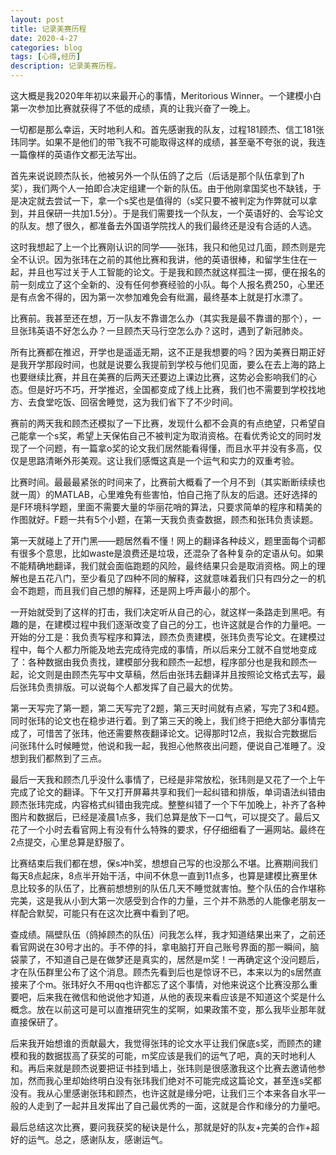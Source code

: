 ```yaml
---
layout: post
title: 记录美赛历程
date: 2020-4-27
categories: blog
tags: [心得,经历]
description: 记录美赛历程。
---
```


这大概是我2020年年初以来最开心的事情，Meritorious Winner。一个建模小白第一次参加比赛就获得了不低的成绩，真的让我兴奋了一晚上。  

一切都是那么幸运，天时地利人和。首先感谢我的队友，过程181顾杰、信工181张玮同学。如果不是他们的带飞我不可能取得这样的成绩，甚至毫不夸张的说，我连一篇像样的英语作文都无法写出。  

首先来说说顾杰队长，他被另外一个队伍鸽了之后（后话是那个队伍拿到了h奖），我们两个人一拍即合决定组建一个新的队伍。由于他刚拿国奖也不缺钱，于是决定就去尝试一下，拿一个s奖也是值得的（s奖只要不被判定为作弊就可以拿到，并且保研一共加1.5分）。于是我们需要找一个队友，一个英语好的、会写论文的队友。想了很久，都准备去外国语学院找人的我们最终还是没有合适的人选。  

这时我想起了上一个比赛刚认识的同学——张玮，我只和他见过几面，顾杰则是完全不认识。因为张玮在之前的其他比赛和我讲，他的英语很棒，和留学生住在一起，并且也写过关于人工智能的论文。于是我和顾杰就这样孤注一掷，便在报名的前一刻成立了这个全新的、没有任何参赛经验的小队。每个人报名费250，心里还是有点舍不得的，因为第一次参加难免会有纰漏，最终基本上就是打水漂了。  

比赛前。我甚至还在想，万一队友不靠谱怎么办（其实我是最不靠谱的那个），一旦张玮英语不好怎么办？一旦顾杰天马行空怎么办？这时，遇到了新冠肺炎。  

所有比赛都在推迟，开学也是遥遥无期，这不正是我想要的吗？因为美赛日期正好是我开学那段时间，也就是说要么我提前到学校与他们见面，要么在去上海的路上也要继续比赛，并且在美赛的后两天还要边上课边比赛，这势必会影响我们的心态。但是好巧不巧，开学推迟，全国都变成了线上比赛，我们也不需要到学校找地方、去食堂吃饭、回宿舍睡觉，这为我们省下了不少时间。  

赛前的两天我和顾杰还模拟了一下比赛，发现什么都不会真的有点绝望，只希望自己能拿一个s奖，希望上天保佑自己不被判定为取消资格。在看优秀论文的同时发现了一个问题，有一篇拿o奖的论文我们居然能看得懂，而且水平并没有多高，仅仅是思路清晰外形美观。这让我们感慨这真是一个运气和实力的双重考验。  

比赛时间。最最最紧张的时间来了，比赛前大概看了一个月不到（其实断断续续也就一周）的MATLAB，心里难免有些害怕，怕自己拖了队友的后退。还好选择的是F环境科学题，里面不需要大量的华丽花哨的算法，只要求简单的程序和精美的作图就好。F题一共有5个小题，在第一天我负责查数据，顾杰和张玮负责读题。  

第一天就碰上了开门黑——题居然看不懂！网上的翻译各种歧义，题里面每个词都有很多个意思，比如waste是浪费还是垃圾，还混杂了各种复杂的定语从句。如果不能精确地翻译，我们就会面临跑题的风险，最终结果只会是取消资格。网上的理解也是五花八门，至少看见了四种不同的解释，这就意味着我们只有四分之一的机会不跑题，而且我们自己想的解释，还是网上呼声最小的那个。  

一开始就受到了这样的打击，我们决定听从自己的心，就这样一条路走到黑吧。有趣的是，在建模过程中我们逐渐改变了自己的分工，也许这就是合作的力量吧。一开始的分工是：我负责写程序和算法，顾杰负责建模，张玮负责写论文。在建模过程中，每个人都力所能及地去完成待完成的事情，所以后来分工就不自觉地变成了：各种数据由我负责找，建模部分我和顾杰一起想，程序部分也是我和顾杰一起，论文则是由顾杰先写中文草稿，然后由张玮去翻译并且按照论文格式去写，最后张玮负责排版。可以说每个人都发挥了自己最大的优势。  

第一天写完了第一题，第二天写完了2题，第三天时间就有点紧，写完了3和4题。同时张玮的论文也在稳步进行着。到了第三天的晚上，我们终于把绝大部分事情完成了，可惜苦了张玮，他还需要熬夜翻译论文。记得那时12点，我拟合完数据后问张玮什么时候睡觉，他说和我一起，我担心他熬夜出问题，便说自己准睡了。没想到我们都熬到了三点。  

最后一天我和顾杰几乎没什么事情了，已经是非常放松，张玮则是又花了一个上午完成了论文的翻译。下午又打开屏幕共享和我们一起纠错和排版，单词语法纠错由顾杰张玮完成，内容格式纠错由我完成。整整纠错了一个下午加晚上，补齐了各种图片和数据后，已经是凌晨1点多，我们总算是放下一口气，可以提交了。最后又花了一个小时去看官网上有没有什么特殊的要求，仔仔细细看了一遍网站。最终在2点提交，心里总算是舒服了。  

比赛结束后我们都在想，保s冲h奖，想想自己写的也没那么不堪。比赛期间我们每天8点起床，8点半开始干活，中间不休息一直到11点多，也算是建模比赛里休息比较多的队伍了，比赛前想想别的队伍几天不睡觉就害怕。整个队伍的合作堪称完美，这是我从小到大第一次感受到合作的力量，三个并不熟悉的人能像老朋友一样配合默契，可能只有在这次比赛中看到了吧。  

查成绩。隔壁队伍（鸽掉顾杰的队伍）问我怎么样，我才知道结果出来了，之前还看官网说在30号才出的。手不停的抖，拿电脑打开自己账号界面的那一瞬间，脑袋蒙了，不知道自己是在做梦还是真实的，居然是m奖！一再确定这个没问题后，才在队伍群里公布了这个消息。顾杰先看到后也是惊讶不已，本来以为的s居然直接来了个m。张玮好久不用qq也许都忘了这个事情，对他来说这个比赛没那么重要吧，后来我在微信和他说他才知道，从他的表现来看应该是不知道这个奖是什么概念。放在以前这可是可以直推研究生的奖啊，如果政策不变，那么我毕业那年就直接保研了。  

后来我开始想谁的贡献最大，我觉得张玮的论文水平让我们保底s奖，而顾杰的建模和我的数据拔高了获奖的可能，m奖应该是我们的运气了吧，真的天时地利人和。再后来就是顾杰说要把证书挂到墙上，张玮则是很感激我这个比赛去邀请他参加，然而我心里却始终明白没有张玮我们绝对不可能完成这篇论文，甚至连s奖都没有。我从心里感谢张玮和顾杰，也许这就是缘分吧，让我们三个本来各自水平一般的人走到了一起并且发挥出了自己最优秀的一面，这就是合作和缘分的力量吧。  

最后总结这次比赛，要问我获奖的秘诀是什么，那就是好的队友+完美的合作+超好的运气。总之，感谢队友，感谢运气。